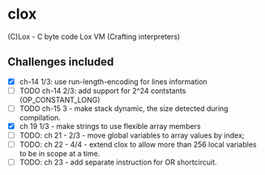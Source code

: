 # clox

(C)Lox - C byte code Lox VM  (Crafting interpreters)

## Challenges included

- [x] ch-14 1/3: use run-length-encoding for lines information
- [ ] TODO ch-14 2/3: add support for 2^24 contstants (OP_CONSTANT_LONG)
- [ ] TODO ch-15 3 - make stack dynamic, the size detected during compilation.
- [x] ch 19 1/3 - make strings to use flexible array members
- [ ] TODO: ch 21 - 2/3 - move global variables to array values by index;
- [ ] TODO: ch 22 - 4/4 - extend clox to allow more than 256 local variables to be in scope at a time.
- [ ] TODO: ch 23 - add separate instruction for OR shortcircuit.
